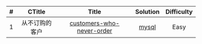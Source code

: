 
|#|CTitle|Title|Solution|Difficulty|
|:-:|:-:|:-:|:-:|:-:|
|1|从不订购的客户|[customers-who-never-order](https://leetcode-cn.com/problems/customers-who-never-order/description/)|[mysql](https://github.com/signjing/LeetCode/blob/master/database/customers-who-never-order.sql)|Easy|

